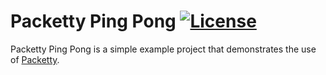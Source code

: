 # Packetty Ping Pong [![License](https://img.shields.io/github/license/Krymonota/packetty-pingpong.svg?style=flat-square)](https://github.com/Krymonota/packetty-pingpong/LICENSE.txt) 
Packetty Ping Pong is a simple example project that demonstrates the use of [Packetty](https://github.com/Krymonota/packetty).